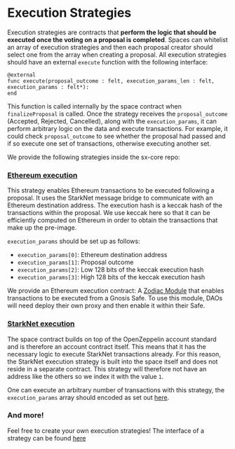 # Execution Strategies

Execution strategies are contracts that **perform the logic that should be executed once the voting on a proposal is completed**. Spaces can whitelist an array of execution strategies and then each proposal creator should select one from the array when creating a proposal. All execution strategies should have an external `execute` function with the following interface: 

```
@external
func execute(proposal_outcome : felt, execution_params_len : felt, execution_params : felt*):
end
```

This function is called internally by the space contract when `finalizeProposal` is called.
Once the strategy receives the `proposal_outcome` (Accepted, Rejected, Cancelled), along with the `execution_params`, it can perform arbitrary logic on the data and execute transactions. For example, it could check `proposal_outcome` to see whether the proposal had passed and if so execute one set of transactions, otherwise executing another set. 

We provide the following strategies inside the sx-core repo:

### [Ethereum execution](https://github.com/snapshot-labs/sx-core/blob/develop/contracts/starknet/ExecutionStrategies/EthRelayer.cairo)

This strategy enables Ethereum transactions to be executed following a proposal. It uses the StarkNet message bridge to communicate with an Ethereum destination address. The execution hash is a keccak hash of the transactions within the proposal. We use keccak here so that it can be efficiently computed on Ethereum in order to obtain the transactions that make up the pre-image.

`execution_params` should be set up as follows:

* `execution_params[0]`: Ethereum destination address
* `execution_params[1]`: Proposal outcome
* `execution_params[2]`: Low 128 bits of the keccak execution hash
* `execution_params[3]`: High 128 bits of the keccak execution hash

We provide an Ethereum execution contract: A [Zodiac Module](https://github.com/snapshot-labs/sx-core/blob/develop/contracts/ethereum/ZodiacModule/SnapshotXL1Executor.sol) that enables transactions to be executed from a Gnosis Safe. To use this module, DAOs will need deploy their own proxy and then enable it within their Safe.

### [StarkNet execution](https://github.com/snapshot-labs/sx-core/blob/6420b6ec2e3812822d670adf9857c4b231a1f052/contracts/starknet/lib/voting.cairo#L713)

The space contract builds on top of the OpenZeppelin account standard and is therefore an account contract itself. This means that it has the necessary logic to execute StarkNet transactions already. For this reason, the StarkNet execution strategy is built into the space itself and does not reside in a separate contract. This strategy will therefore not have an address like the others so we index it with the value `1`.

One can execute an arbitrary number of transactions with this strategy, the `execution_params` array should encoded as set out [here](https://github.com/snapshot-labs/sx.js/blob/master/src/utils/encoding/starknet-execution-params.ts).

### And more!

Feel free to create your own execution strategies! The interface of a strategy can be found [here](https://github.com/snapshot-labs/sx-core/blob/develop/contracts/starknet/Interfaces/IExecutionStrategy.cairo)
